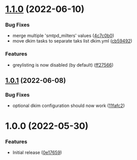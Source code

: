 # [1.1.0](https://github.com/de-it-krachten/ansible-role-rspamd/compare/v1.0.1...v1.1.0) (2022-06-10)


### Bug Fixes

* merge multiple 'smtpd_milters' values ([4c7c0b0](https://github.com/de-it-krachten/ansible-role-rspamd/commit/4c7c0b07b61bbfcfca92e165a13d4c83ec0cf80d))
* move dkim tasks to separate taks list dkim.yml ([cb59492](https://github.com/de-it-krachten/ansible-role-rspamd/commit/cb59492f0b4910f5dbc85b673ca485f80d05b656))


### Features

* greylisting is now disabled (by default) ([ff27566](https://github.com/de-it-krachten/ansible-role-rspamd/commit/ff27566bba2dd150a7e7bbef6a2f1e472935f637))

## [1.0.1](https://github.com/de-it-krachten/ansible-role-rspamd/compare/v1.0.0...v1.0.1) (2022-06-08)


### Bug Fixes

* optional dkim configuration should now work ([11fafc2](https://github.com/de-it-krachten/ansible-role-rspamd/commit/11fafc24bb35a037da0fde2f25355ad6cd4cf374))

# 1.0.0 (2022-05-30)


### Features

* Initial release ([0e17659](https://github.com/de-it-krachten/ansible-role-rspamd/commit/0e176596ca4db6f568f436c543ca7e7b11c4403c))
